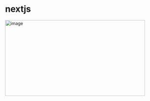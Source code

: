 # nextjs
<img width="456" height="246" alt="image" src="https://github.com/user-attachments/assets/3cdbff70-2c56-4812-8f69-daa02fc040c4" />
